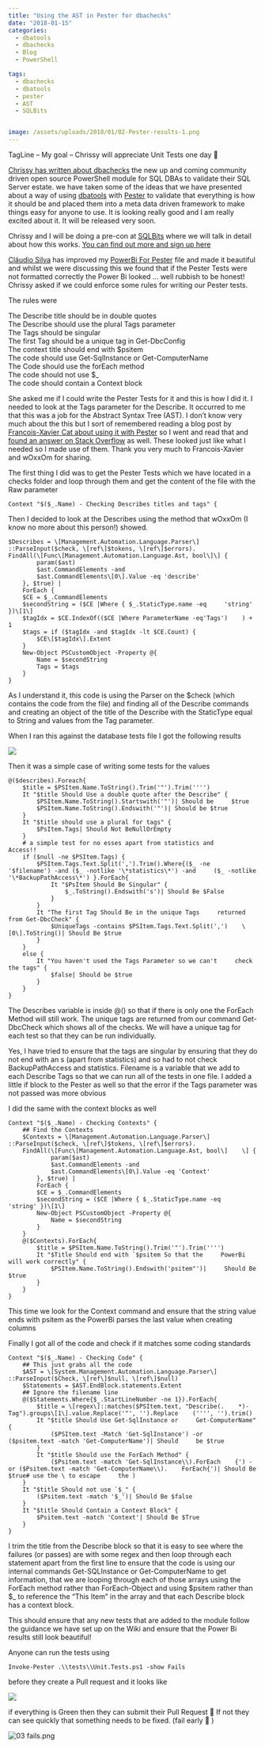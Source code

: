```yaml
---
title: "Using the AST in Pester for dbachecks"
date: "2018-01-15" 
categories:
  - dbatools
  - dbachecks
  - Blog
  - PowerShell

tags:
  - dbachecks
  - dbatools
  - pester
  - AST
  - SQLBits


image: /assets/uploads/2018/01/02-Pester-results-1.png
---
```

TagLine – My goal – Chrissy will appreciate Unit Tests one day 🙂

[Chrissy has written about dbachecks](https://dbatools.io/new-module-coming-soon/) the new up and coming community driven open source PowerShell module for SQL DBAs to validate their SQL Server estate. we have taken some of the ideas that we have presented about a way of using [dbatools](http://dbatools.io) with [Pester](https://github.com/Pester/Pester) to validate that everything is how it should be and placed them into a meta data driven framework to make things easy for anyone to use. It is looking really good and I am really excited about it. It will be released very soon.

Chrissy and I will be doing a pre-con at [SQLBits](http://sqlbits.com) where we will talk in detail about how this works. [You can find out more and sign up here](http://sqlbits.com/information/event17/Reliable_Repeatable__Automated_PowerShell_for_DBAs/trainingdetails.aspx)

[Cláudio Silva](https://claudioessilva.eu/) has improved my [PowerBi For Pester](https://blog.robsewell.com/a-pretty-powerbi-pester-results-template-file/) file and made it beautiful and whilst we were discussing this we found that if the Pester Tests were not formatted correctly the Power Bi looked … well rubbish to be honest! Chrissy asked if we could enforce some rules for writing our Pester tests.

The rules were

The Describe title should be in double quotes  
The Describe should use the plural Tags parameter  
The Tags should be singular  
The first Tag should be a unique tag in Get-DbcConfig  
The context title should end with $psitem  
The code should use Get-SqlInstance or Get-ComputerName  
The Code should use the forEach method  
The code should not use $_  
The code should contain a Context block

She asked me if I could write the Pester Tests for it and this is how I did it. I needed to look at the Tags parameter for the Describe. It occurred to me that this was a job for the Abstract Syntax Tree (AST). I don’t know very much about the this but I sort of remembered reading a blog post by [Francois-Xavier Cat about using it with Pester](http://www.lazywinadmin.com/2016/08/powershellpester-make-sure-your.html) so I went and read that and [found an answer on Stack Overflow](https://stackoverflow.com/questions/39909021/parsing-powershell-script-with-ast) as well. These looked just like what I needed so I made use of them. Thank you very much to Francois-Xavier and wOxxOm for sharing.

The first thing I did was to get the Pester Tests which we have located in a checks folder and loop through them and get the content of the file with the Raw parameter

    Context "$($_.Name) - Checking Describes titles and tags" {

Then I decided to look at the Describes using the method that wOxxOm (I know no more about this person!) showed.

    $Describes = \[Management.Automation.Language.Parser\]    ::ParseInput($check, \[ref\]$tokens, \[ref\]$errors).
    FindAll(\[Func\[Management.Automation.Language.Ast, bool\]\] {
            param($ast)
            $ast.CommandElements -and
            $ast.CommandElements\[0\].Value -eq 'describe'
        }, $true) |
        ForEach {
        $CE = $_.CommandElements
        $secondString = ($CE |Where { $_.StaticType.name -eq     'string' })\[1\]
        $tagIdx = $CE.IndexOf(($CE |Where ParameterName -eq'Tags')    ) + 1
        $tags = if ($tagIdx -and $tagIdx -lt $CE.Count) {
            $CE\[$tagIdx\].Extent
        }
        New-Object PSCustomObject -Property @{
            Name = $secondString
            Tags = $tags
        }
    }

As I understand it, this code is using the Parser on the $check (which contains the code from the file) and finding all of the Describe commands and creating an object of the title of the Describe with the StaticType equal to String and values from the Tag parameter.

When I ran this against the database tests file I got the following results

![](https://blog.robsewell.com/assets/uploads/2018/01/01-describes-1.png)

Then it was a simple case of writing some tests for the values

    @($describes).Foreach{
        $title = $PSItem.Name.ToString().Trim('"').Trim('''')
        It "$title Should Use a double quote after the Describe" {
            $PSItem.Name.ToString().Startswith('"')| Should be     $true
            $PSItem.Name.ToString().Endswith('"')| Should be $true
        }
        It "$title should use a plural for tags" {
            $PsItem.Tags| Should Not BeNullOrEmpty
        }
        # a simple test for no esses apart from statistics and     Access!!
        if ($null -ne $PSItem.Tags) {
            $PSItem.Tags.Text.Split(',').Trim().Where{($_ -ne     '$filename') -and ($_ -notlike '\*statistics\*') -and     ($_ -notlike '\*BackupPathAccess\*') }.ForEach{
                It "$PsItem Should Be Singular" {
                    $_.ToString().Endswith('s')| Should Be $False
                }
            }
            It "The first Tag Should Be in the unique Tags     returned from Get-DbcCheck" {
                $UniqueTags -contains $PSItem.Tags.Text.Split(',')    \[0\].ToString()| Should Be $true
            }
        }
        else {
            It "You haven't used the Tags Parameter so we can't     check the tags" {
                $false| Should be $true
            }
        }
    }

The Describes variable is inside @() so that if there is only one the ForEach Method will still work. The unique tags are returned from our command Get-DbcCheck which shows all of the checks. We will have a unique tag for each test so that they can be run individually.

Yes, I have tried to ensure that the tags are singular by ensuring that they do not end with an s (apart from statistics) and so had to not check  BackupPathAccess and statistics. Filename is a variable that we add to each Describe Tags so that we can run all of the tests in one file. I added a little if block to the Pester as well so that the error if the Tags parameter was not passed was more obvious

I did the same with the context blocks as well

    Context "$($_.Name) - Checking Contexts" {
        ## Find the Contexts
        $Contexts = \[Management.Automation.Language.Parser\]    ::ParseInput($check, \[ref\]$tokens, \[ref\]$errors).
        FindAll(\[Func\[Management.Automation.Language.Ast, bool\]    \] {
                param($ast)
                $ast.CommandElements -and
                $ast.CommandElements\[0\].Value -eq 'Context'
            }, $true) |
            ForEach {
            $CE = $_.CommandElements
            $secondString = ($CE |Where { $_.StaticType.name -eq     'string' })\[1\]
            New-Object PSCustomObject -Property @{
                Name = $secondString
            }
        }
        @($Contexts).ForEach{
            $title = $PSItem.Name.ToString().Trim('"').Trim('''')
            It "$Title Should end with `$psitem So that the     PowerBi will work correctly" {
                $PSItem.Name.ToString().Endswith('psitem"')|     Should Be $true
            }
        }
    }

This time we look for the Context command and ensure that the string value ends with psitem as the PowerBi parses the last value when creating columns

Finally I got all of the code and check if it matches some coding standards

    Context "$($_.Name) - Checking Code" {
        ## This just grabs all the code
        $AST = \[System.Management.Automation.Language.Parser\]    ::ParseInput($Check, \[ref\]$null, \[ref\]$null)
        $Statements = $AST.EndBlock.statements.Extent
        ## Ignore the filename line
        @($Statements.Where{$_.StartLineNumber -ne 1}).ForEach{
            $title = \[regex\]::matches($PSItem.text, "Describe(.    *)-Tag").groups\[1\].value.Replace('"', '').Replace    ('''', '').trim()
            It "$title Should Use Get-SqlInstance or     Get-ComputerName" {
                ($PSItem.text -Match 'Get-SqlInstance') -or     ($psitem.text -match 'Get-ComputerName')| Should     be $true
            }
            It "$title Should use the ForEach Method" {
                ($Psitem.text -match 'Get-SqlInstance\\).ForEach    {') -or ($Psitem.text -match 'Get-ComputerName\\).    ForEach{')| Should Be $true# use the \ to escape     the )
        }
        It "$title Should not use `$_" {
            ($Psitem.text -match '$_')| Should Be $false
        }
        It "$title Should Contain a Context Block" {
            $Psitem.text -match 'Context'| Should Be $True
        }
    }

I trim the title from the Describe block so that it is easy to see where the failures (or passes) are with some regex and then loop through each statement apart from the first line to ensure that the code is using our internal commands Get-SQLInstance or Get-ComputerName to get information, that we are looping through each of those arrays using the ForEach method rather than ForEach-Object and using $psitem rather than $_ to reference the “This Item” in the array and that each Describe block has a context block.

This should ensure that any new tests that are added to the module follow the guidance we have set up on the Wiki and ensure that the Power Bi results still look beautiful!

Anyone can run the tests using

    Invoke-Pester .\\tests\\Unit.Tests.ps1 -show Fails

before they create a Pull request and it looks like

![](https://blog.robsewell.com/assets/uploads/2018/01/02-Pester-results-1.png)

if everything is Green then they can submit their Pull Request 🙂 If not they can see quickly that something needs to be fixed. (fail early 🙂 )

![03 fails.png](https://blog.robsewell.com/assets/uploads/2018/01/03-fails.png)
